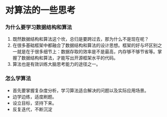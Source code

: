 # 对算法的一些思考

### 为什么要学习数据结构和算法
1. 既然数据结构和算法这个坎，总归是要跨过去，那为什么不是现在呢？
2. 在很多基础框架中都融合了数据结构和算法的设计思想。框架的好与坏区别之一就是在于很多细节上：数据存取的效率是不是最高，内存够不够节省等。掌握了数据结构和算法，才能写出开源框架水平的代码。
3. 算法也是有效训练大脑思考能力的途径之一。

### 怎么学算法
* 首先要掌握复杂度分析，学习算法适合解决的问题以及实际应用场景。
* 边学边练，适度刷题。
* 设立目标，坚持下来。
* 反复迭代，不断沉淀
